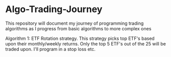 # Algo-Trading-Journey
This repository will document my journey of programming trading algorithms as I progress from basic algorithms to more complex ones

Algorithm 1: ETF Rotation strategy.
This strategy picks top ETF's based upon their monthly/weekly returns. Only the top 5 ETF's out of the 25 will be traded upon. I'll program in a stop loss etc. 
